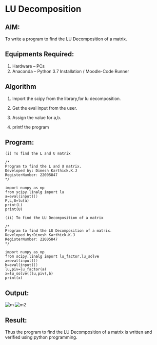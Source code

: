# LU Decomposition 

## AIM:
To write a program to find the LU Decomposition of a matrix.

## Equipments Required:
1. Hardware – PCs
2. Anaconda – Python 3.7 Installation / Moodle-Code Runner

## Algorithm

1. Import the scipy from the library,for lu decomposition.

2. Get the eval input from the user.

3. Assign the value for a,b.

4. printf the program

## Program:
```
(i) To find the L and U matrix

/*
Program to find the L and U matrix.
Developed by: Dinesh Karthick.K.J
RegisterNumber: 22005847
*/
```
```
import numpy as np
from scipy.linalg import lu
a=eval(input())
P,L,U=lu(a)
print(L)
print(U)

```
```
(ii) To find the LU Decomposition of a matrix

/*
Program to find the LU Decomposition of a matrix.
Developed by:Dinesh Karthick.K.J
RegisterNumber: 22005847
*/
```
```
import numpy as np
from scipy.linalg import lu_factor,lu_solve
a=eval(input())
b=eval(input())
lu,piv=lu_factor(a)
x=lu_solve((lu,piv),b)
print(x)
```

## Output:
![m](https://user-images.githubusercontent.com/120552008/214861814-9d3ef214-bed1-4a41-ab65-90785c831734.png)
![m2](https://user-images.githubusercontent.com/120552008/214861867-d9a1bdef-46a4-4ad0-80cd-e9169aa0e48d.png)


## Result:
Thus the program to find the LU Decomposition of a matrix is written and verified using python programming.

